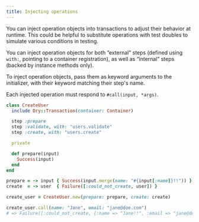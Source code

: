 ```yaml
---
title: Injecting operations
---
```


You can inject operation objects into transactions to adjust their behavior at runtime. This could be helpful to substitute operations with test doubles to simulate various conditions in testing.

You can inject operation objects for both ”external” steps (defined using `with:`, pointing to a container registration), as well as “internal” steps (backed by instance methods only).

To inject operation objects, pass them as keyword arguments to the initializer, with their keyword matching their step's name.

Each injected operation must respond to `#call(input, *args)`.

```ruby
class CreateUser
  include Dry::Transaction(container: Container)

  step :prepare
  step :validate, with: "users.validate"
  step :create, with: "users.create"

  private

  def prepare(input)
    Success(input)
  end
end

prepare = -> input { Success(input.merge(name: "#{input[:name]}!!")) }
create  = -> user  { Failure([:could_not_create, user]) }

create_user = CreateUser.new(prepare: prepare, create: create)

create_user.call(name: "Jane", email: "jane@doe.com")
# => Failure([:could_not_create, {:name => "Jane!!", :email => "jane@doe.com"})
```
